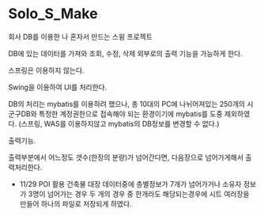 # Solo_S_Make
 회사 DB를 이용한 나 혼자서 만드는 스윙 프로젝트
 
 DB에 있는 데이터를 가져와 조회, 수정, 삭제 외부로의 출력 기능을 가능하게 한다.
 
 스프링은 이용하지 않는다.
 
 Swing을 이용하여 UI를 처리한다.
 
 DB의 처리는
 mybatis를 이용하려 했으나, 
 총 10대의 PC에 나뉘어져있는 250개의 시군구DB와 특정한 계정권한으로 접속해야 되는 환경이기에
 mybatis를 도중 제외하였다.
 (스프링, WAS를 이용하지않고 mybatis의 DB정보를 변경할 수 없다.)
 
 
 출력기능.
 
 출력부분에서 어느정도 갯수(한장의 분량)가 넘어간다면, 다음장으로 넘어가게해서 출력처리한다.
 - 11/29
 POI 활용
 건축물 대장 데이터중에 층별정보가 7개가 넘어가거나 소유자 정보가 3명이 넘어가는 경우 
 두 개의 경우 중 한개라도 해당되는경우에 시트 여러장을 만들어 하나의 파일로 저장되게 하였다.
 
